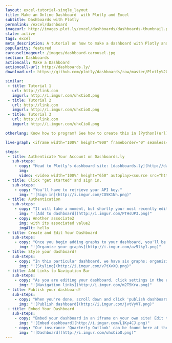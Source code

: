 ```yaml
---
layout: excel-tutorial-single_layout
title: Make an Online Dashboard  with Plotly and Excel
subtitle: Dashboards with Plotly
permalink: /excel/dashboard
imageurl: http://images.plot.ly/excel/dashboards/dashboards-thumbnail.png
state: active
tags: excel
meta_description: A tutorial on how to make a dashboard with Plotly and Excel. Plotly is the easiest and fastest way to make and share graphs online.
popularity: featured
carouselimageurl: /images/dashboard-carousel.jpg
section: Dashboards
actioncall: Make a Dashboard
actioncall-url: http://dashboards.ly/
download-url: https://github.com/plotly/dashboards/raw/master/Plotly%20Sample%20Dashboard.zip

similar:
 - title: Tutorial 1
   url: http://link.com
   imgurl: http://i.imgur.com/uhxCioO.png
 - title: Tutorial 2
   url: http://link.com
   imgurl: http://i.imgur.com/uhxCioO.png
 - title: Tutorial 3
   url: http://link.com
   imgurl: http://i.imgur.com/uhxCioO.png

otherlang: Know how to program? See how to create this in [Python](url) or [R](url).

live-graph: <iframe width="100%" height="900" frameborder="0" seamless="seamless" scrolling="no" src="http://dashboards.ly/ua-6xAxoi32b7oEoqgjav5CFS"></iframe>

steps: 
 - title: Authenticate Your Account on Dashboards.ly
   sub-steps:
    - copy: "Head to Plotly's dashboard site: [dashboards.ly](http://dashboards.ly/)."
      img: 
      video: <video width="100%" height="650" autoplay><source src="https://s3.amazonaws.com/plotly-downloads/dashboardsly-splash-3.mp4" type="video/mp4">(Plotly tried to show a video here, but your browser does not support the video tag.)</video>
 - title: Click "get started" and sign in. 
   sub-steps:
    - copy: "You'll have to retrieve your API key."
      img: "![Sign in](http://i.imgur.com/CO5K1Nh.png)"
 - title: Authentication
   sub-steps:
    - copy: "It will take a moment, but shortly your most recently edited graphs will appear. Hover over the graphs and click to 'add to dashboard.'"
      img: "![Add to dashboard](http://i.imgur.com/PTHsUP3.png)"
    - copy: Another associate2
      img: with its associated value2
      imgAlt: hello
 - title: Create and Edit Your Dashboard 
   sub-steps:
    - copy: "Once you begin adding graphs to your dashboard, you'll be able to drag to organize them."
      img: "![Organize your graphs](http://i.imgur.com/az5lky1.png)"
 - title: Style your dashboard! 
   sub-steps:
    - copy: "In this particular dashboard, we have six graphs; organizing them in rows of two looks the least cluttered."
      img: "![Styling](http://i.imgur.com/v7tXvXQ.png)"
 - title: Add Links to Navigation Bar
   sub-steps:
    - copy: "As you are editing your dashboard, click settings in the upper right. This will give you the opportunity to adjust your navigation links at the upper left of the dashboard. Relevant links can add value to the dashaboard."
      img: "![Navigation links](http://i.imgur.com/m2T5Kra.png)"
 - title: Publish your dashboard! 
   sub-steps:
    - copy: "When you're done, scroll down and click 'publish dashboard.' You'll be given a URL to see your finished product."
      img: "![Publish dashboard](http://i.imgur.com/jvtVyVT.png)"
 - title: Embed Your Dashboard
   sub-steps:
    - copy: "Embed your dashboard in an iframe on your own site! Edit the following code, replacing our dashboard with the appropriate link to yours."
      img: "![Embed dashboard](http://i.imgur.com/L1Ky4CJ.png)"
    - copy: "Our insurance 'Quarterly Outlook' can be found here at the secret link dashboards.ly provided: [click here](http://dashboards.ly/ua-6xAxoi32b7oEoqgjav5CFS). Got a cool dashboard of your own? Drop us a line!"
      img: "![Dashboard](http://i.imgur.com/uhxCioO.png)"
---
```

